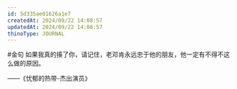 ```yaml
---
id: 5d335ae01626a1e7
createdAt: 2024/09/22 14:08:57
updatedAt: 2024/09/22 14:08:57
thinoType: JOURNAL
---
```

#金句 如果我真的揍了你，请记住，老邓肯永远忠于他的朋友，他一定有不得不这么做的原因。

——《忧郁的热带-杰出演员》